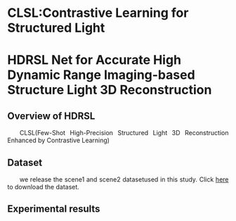 # CLSL:Contrastive Learning for Structured Light


# HDRSL Net for Accurate High Dynamic Range Imaging-based Structure Light 3D Reconstruction

##  Overview of HDRSL

<div style="text-align: justify; text-indent: 2em;">
CLSL(Few-Shot High-Precision Structured Light 3D
Reconstruction Enhanced by Contrastive Learning)
</div>



## Dataset


<div style="text-align: justify; text-indent: 2em;">
we release the scene1 and scene2 datasetused in this study.  Click <a href="https://wangh257.github.io/CLSL/Data_Download.html" target="_blank">here</a>  to download the dataset.
</div>

<!-- <div style="text-align: center;">
  <img src="images/metal_dataset.png" alt="matal_dataset">
  <p>Fig 2. matal_dataset</p>
</div> -->

## Experimental results
<!-- ### metal dataset  -->


<!-- <div style="text-align: center;">
  <p>Table 1. MAE of sine and cosine components, wrapped phase, and absolute phase.</p>
  <img src="images/table1.png" alt="matal_dataset">
</div>

<div style="text-align: center;">
  <img src="images/fig_metal.png" alt="matal_dataset">
  <p>Fig 3. matal dataset result</p>
</div> -->

<!-- ### ceramic dataset  -->


<!-- <div style="text-align: center;">
  <p>Table 1. MAE of sine and cosine components, wrapped phase, and absolute phase.</p>
  <img src="images/table2.png" alt="matal_dataset">
</div>

<div style="text-align: center;">
  <img src="images/fig_ceramic.png" alt="matal_dataset">
  <p>Fig 3. ceramic dataset result</p>
</div> -->

<!-- ### standard object  -->


<!-- <div style="text-align: center;">
  <p>Table 1. MAE and std of different methods on standard spheres with radii of 15.0086 mm and 12.6975 mm, and on a ceramic plane.</p>
  <img src="images/table3.png" alt="matal_dataset">
</div>

<div style="text-align: center;">
  <img src="images/fig_standard.png" alt="standard object">
  <p>Fig 3. satndard object result</p>
</div> -->

